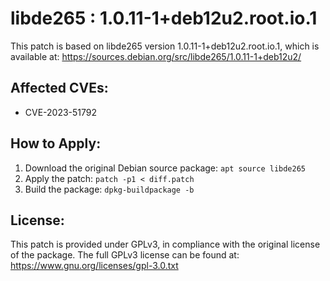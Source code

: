 # libde265 : 1.0.11-1+deb12u2.root.io.1

This patch is based on libde265 version 1.0.11-1+deb12u2.root.io.1, which is available at:
https://sources.debian.org/src/libde265/1.0.11-1+deb12u2/

## Affected CVEs:
- CVE-2023-51792

## How to Apply:
1. Download the original Debian source package: `apt source libde265`
2. Apply the patch: `patch -p1 < diff.patch`
3. Build the package: `dpkg-buildpackage -b`

## License:
This patch is provided under GPLv3, in compliance with the original license of the package.
The full GPLv3 license can be found at: https://www.gnu.org/licenses/gpl-3.0.txt
